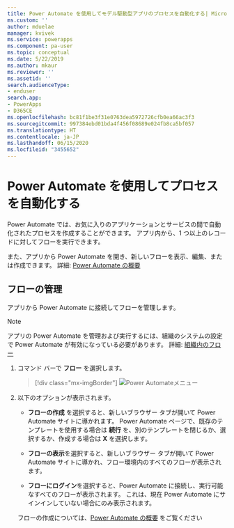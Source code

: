```yaml
---
title: Power Automate を使用してモデル駆動型アプリのプロセスを自動化する| MicrosoftDocs
ms.custom: ''
author: mduelae
manager: kvivek
ms.service: powerapps
ms.component: pa-user
ms.topic: conceptual
ms.date: 5/22/2019
ms.author: mkaur
ms.reviewer: ''
ms.assetid: ''
search.audienceType:
- enduser
search.app:
- PowerApps
- D365CE
ms.openlocfilehash: bc81f1be3f31e0763dea5972726cfb0ea66ac3f3
ms.sourcegitcommit: 997384ebd01bda4f456f08689e024fb8ca5bf057
ms.translationtype: HT
ms.contentlocale: ja-JP
ms.lasthandoff: 06/15/2020
ms.locfileid: "3455652"
---
```

# <a name="use-power-automate-to-automate-processes"></a>Power Automate を使用してプロセスを自動化する

Power Automate では、お気に入りのアプリケーションとサービスの間で自動化されたプロセスを作成することができます。 アプリ内から、1 つ以上のレコードに対してフローを実行できます。 

また、アプリから Power Automate を開き、新しいフローを表示、編集、または作成できます。  詳細: [Power Automate の概要](https://docs.microsoft.com/flow/getting-started)

## <a name="manage-your-flows"></a>フローの管理 
アプリから Power Automate に接続してフローを管理します。
  
> [!NOTE]
> アプリの Power Automate を管理および実行するには、組織のシステムの設定で Power Automate が有効になっている必要があります。 詳細: [組織内のフロー](https://docs.microsoft.com/flow/organization-q-and-a) 
  
1. コマンド バーで **フロー** を選択します。  
  
   > [!div class="mx-imgBorder"]
   > ![Power Automateメニュー](media/flow.png "Power Automate メニュー") 
  
2. 以下のオプションが表示されます。  
  
   -   **フローの作成** を選択すると、新しいブラウザー タブが開いて Power Automate サイトに導かれます。 Power Automate ページで、既存のテンプレートを使用する場合は **続行** を、別のテンプレートを閉じるか、選択するか、作成する場合は **X** を選択します。  
  
   -   **フローの表示**を選択すると、新しいブラウザー タブが開いて Power Automate サイトに導かれ、フロー環境内のすべてのフローが表示されます。  
  
   -   **フローにログイン**を選択すると、Power Automate に接続し、実行可能なすべてのフローが表示されます。 これは、現在 Power Automate にサインインしていない場合にのみ表示されます。   

    フローの作成については、[Power Automate の概要](https://docs.microsoft.com/powerapps/maker/canvas-apps/using-logic-flows#create-a-flow) をご覧ください  
    
 
    
  
